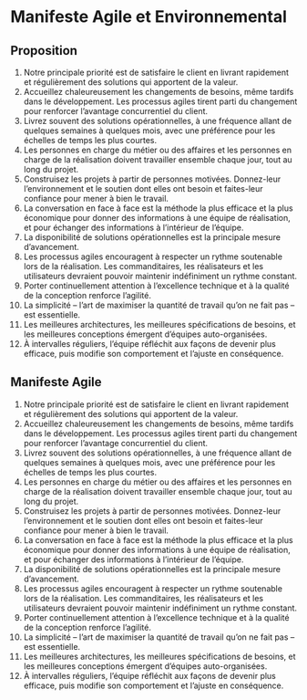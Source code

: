 # Manifeste Agile et Environnemental

## Proposition

1. Notre principale priorité est de satisfaire le client en livrant rapidement et régulièrement des solutions qui apportent de la valeur.
2. Accueillez chaleureusement les changements de besoins, même tardifs dans le développement. Les processus agiles tirent parti du changement pour renforcer l’avantage concurrentiel du client.
3. Livrez souvent des solutions opérationnelles, à une fréquence allant de quelques semaines à quelques mois, avec une préférence pour les échelles de temps les plus courtes.
4. Les personnes en charge du métier ou des affaires et les personnes en charge de la réalisation doivent travailler ensemble chaque jour, tout au long du projet.
5. Construisez les projets à partir de personnes motivées. Donnez-leur l’environnement et le soutien dont elles ont besoin et faites-leur confiance pour mener à bien le travail.
6. La conversation en face à face est la méthode la plus efficace et la plus économique pour donner des informations à une équipe de réalisation, et pour échanger des informations à l’intérieur de l’équipe.
7. La disponibilité de solutions opérationnelles est la principale mesure d’avancement.
8. Les processus agiles encouragent à respecter un rythme soutenable lors de la réalisation. Les commanditaires, les réalisateurs et les utilisateurs devraient pouvoir maintenir indéfiniment un rythme constant.
9. Porter continuellement attention à l’excellence technique et à la qualité de la conception renforce l’agilité.
10. La simplicité – l’art de maximiser la quantité de travail qu’on ne fait pas – est essentielle.
11. Les meilleures architectures, les meilleures spécifications de besoins, et les meilleures conceptions émergent d’équipes auto-organisées.
12. À intervalles réguliers, l’équipe réfléchit aux façons de devenir plus efficace, puis modifie son comportement et l’ajuste en conséquence.

## Manifeste Agile

1. Notre principale priorité est de satisfaire le client en livrant rapidement et régulièrement des solutions qui apportent de la valeur.
2. Accueillez chaleureusement les changements de besoins, même tardifs dans le développement. Les processus agiles tirent parti du changement pour renforcer l’avantage concurrentiel du client.
3. Livrez souvent des solutions opérationnelles, à une fréquence allant de quelques semaines à quelques mois, avec une préférence pour les échelles de temps les plus courtes.
4. Les personnes en charge du métier ou des affaires et les personnes en charge de la réalisation doivent travailler ensemble chaque jour, tout au long du projet.
5. Construisez les projets à partir de personnes motivées. Donnez-leur l’environnement et le soutien dont elles ont besoin et faites-leur confiance pour mener à bien le travail.
6. La conversation en face à face est la méthode la plus efficace et la plus économique pour donner des informations à une équipe de réalisation, et pour échanger des informations à l’intérieur de l’équipe.
7. La disponibilité de solutions opérationnelles est la principale mesure d’avancement.
8. Les processus agiles encouragent à respecter un rythme soutenable lors de la réalisation. Les commanditaires, les réalisateurs et les utilisateurs devraient pouvoir maintenir indéfiniment un rythme constant.
9. Porter continuellement attention à l’excellence technique et à la qualité de la conception renforce l’agilité.
10. La simplicité – l’art de maximiser la quantité de travail qu’on ne fait pas – est essentielle.
11. Les meilleures architectures, les meilleures spécifications de besoins, et les meilleures conceptions émergent d’équipes auto-organisées.
12. À intervalles réguliers, l’équipe réfléchit aux façons de devenir plus efficace, puis modifie son comportement et l’ajuste en conséquence.
